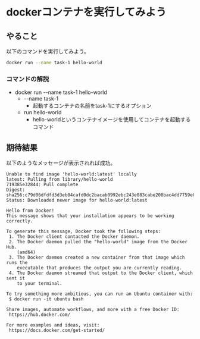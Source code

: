 # dockerコンテナを実行してみよう
## やること
以下のコマンドを実行してみよう。

```bash
docker run --name task-1 hello-world
```

### コマンドの解説
- docker run --name task-1 hello-world
    - --name task-1
        - 起動するコンテナの名前をtask-1にするオプション
    - run hello-world
        - hello-worldというコンテナイメージを使用してコンテナを起動するコマンド

## 期待結果
以下のようなメッセージが表示されれば成功。

```
Unable to find image 'hello-world:latest' locally
latest: Pulling from library/hello-world
719385e32844: Pull complete
Digest: sha256:c79d06dfdfd3d3eb04cafd0dc2bacab0992ebc243e083cabe208bac4dd7759e0
Status: Downloaded newer image for hello-world:latest

Hello from Docker!
This message shows that your installation appears to be working correctly.

To generate this message, Docker took the following steps:
 1. The Docker client contacted the Docker daemon.
 2. The Docker daemon pulled the "hello-world" image from the Docker Hub.
    (amd64)
 3. The Docker daemon created a new container from that image which runs the
    executable that produces the output you are currently reading.
 4. The Docker daemon streamed that output to the Docker client, which sent it
    to your terminal.

To try something more ambitious, you can run an Ubuntu container with:
 $ docker run -it ubuntu bash

Share images, automate workflows, and more with a free Docker ID:
 https://hub.docker.com/

For more examples and ideas, visit:
 https://docs.docker.com/get-started/
```

